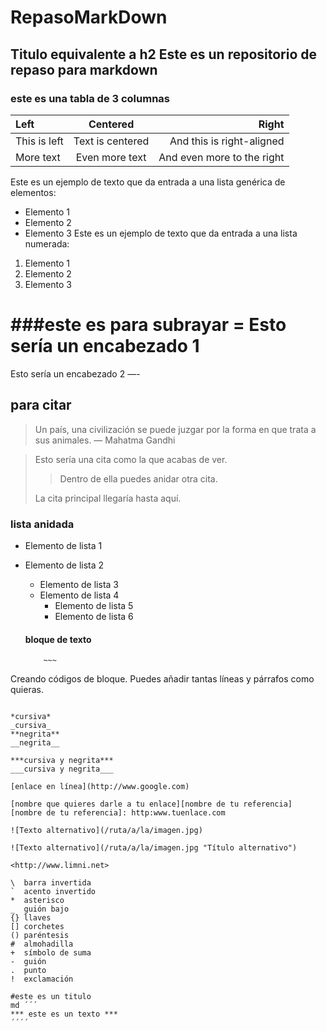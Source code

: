 # RepasoMarkDown
## Titulo equivalente a h2  Este es un repositorio de repaso para markdown
### este es una tabla de 3 columnas 
| Left         | Centered         | Right                      |
| :----------- | :--------------: | -------------------------: |
| This is left | Text is centered | And this is right-aligned  |
| More text    | Even more text   | And even more to the right |

Este es un ejemplo de texto que da entrada a una lista genérica de elementos:
- Elemento 1
- Elemento 2
- Elemento 3
Este es un ejemplo de texto que da entrada a una lista numerada:
1. Elemento 1
1. Elemento 2
1. Elemento 3
   
###este es para subrayar =
Esto sería un encabezado 1
===
Esto sería un encabezado 2
—-
## para citar 
> Un país, una civilización se puede juzgar por la forma en que trata a sus animales.  — Mahatma Gandhi

> Esto sería una cita como la que acabas de ver.
> 
> > Dentro de ella puedes anidar otra cita.
> 
> La cita principal llegaría hasta aquí.

### lista anidada
- Elemento de lista 1
- Elemento de lista 2
    - Elemento de lista 3
    - Elemento de lista 4
        - Elemento de lista 5
        - Elemento de lista 6

  #### bloque de texto
          ~~~
Creando códigos de bloque.
Puedes añadir tantas líneas y párrafos como quieras.  
~~~

*cursiva*
_cursiva_
**negrita**
__negrita__

***cursiva y negrita***
___cursiva y negrita___

[enlace en línea](http://www.google.com)

[nombre que quieres darle a tu enlace][nombre de tu referencia]
[nombre de tu referencia]: http:www.tuenlace.com

![Texto alternativo](/ruta/a/la/imagen.jpg)

![Texto alternativo](/ruta/a/la/imagen.jpg "Título alternativo")

<http://www.limni.net>

\  barra invertida
`  acento invertido
*  asterisco
_  guión bajo
{} llaves
[] corchetes
() paréntesis
#  almohadilla
+  símbolo de suma
-  guión
.  punto
!  exclamación

#este es un titulo
md ´´´
*** este es un texto ***
´´´´
